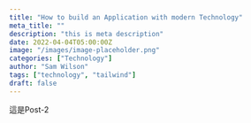 ```yaml
---
title: "How to build an Application with modern Technology"
meta_title: ""
description: "this is meta description"
date: 2022-04-04T05:00:00Z
image: "/images/image-placeholder.png"
categories: ["Technology"]
author: "Sam Wilson"
tags: ["technology", "tailwind"]
draft: false
---
```

這是Post-2